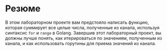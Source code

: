 # Резюме

В этом лабораторном проекте вам предстояло написать функцию, которая суммирует все целые числа, полученные из канала, используя синтаксис `for` и `range` в Golang. Завершив этот лабораторный проект, вы должны лучше понять, как итерироваться по значениям, полученным из канала, и как использовать горутины для приема значений из канала.
